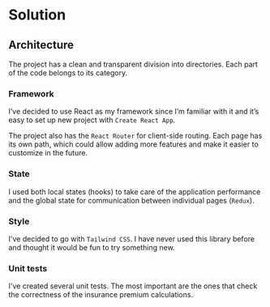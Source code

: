 # Solution

## Architecture
The project has a clean and transparent division into directories. Each part of the code belongs to its category.

### Framework
I’ve decided to use React as my framework since I’m familiar with it and it’s easy to set up new project with `Create React App`.

The project also has the `React Router` for client-side routing. Each page has its own path, which could allow adding more features and make it easier to customize in the future.


### State
I used both local states (hooks) to take care of the application performance and the global state for communication between individual pages (`Redux`).

### Style
I've decided to go with `Tailwind CSS`. I have never used this library before and thought it would be fun to try something new.

### Unit tests
I've created several unit tests. The most important are the ones that check the correctness of the insurance premium calculations.
